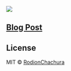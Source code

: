 ![](https://geekrodion.com/static/c60b3207c2f99491ee0917d8e551bb38/21b4d/main.png)

## [Blog Post](https://geekrodion.com/blog/linkedin)

## License

MIT © [RodionChachura](https://geekrodion.com)
